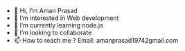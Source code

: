 - 👋 Hi, I’m Aman Prasad
- 👀 I’m interested in Web development
- 🌱 I’m currently learning node.js
- 💞️ I’m looking to collaborate 
- 📫 How to reach me ? Email: amanprasad19742gmail.com 

<!---
AmanPrasad-Simform/AmanPrasad-Simform is a ✨ special ✨ repository because its `README.md` (this file) appears on your GitHub profile.
You can click the Preview link to take a look at your changes.
--->
